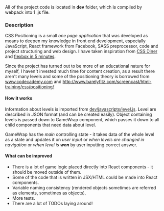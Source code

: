 All of the project code is located in **dev** folder, which is compiled by webpack into 1 .js file.

### Description
CSS Positioning is a small *one page application* that was developed as means to deepen my knowledge in front end development, especially
JavaScript, React framework from Facebook, SASS preprocessor, code and project structuring and web design.
I have taken inspiration from [CSS Diner](http://flukeout.github.io/) and [flexbox in  5 minutes](http://flexboxin5.com/).

Since the project has turned out to be more of an educational nature for myself, I haven't invested much time for content creation,
as a result there aren't many levels and some of the positioning theory is borrowed from www.codecademy.com and http://www.barelyfitz.com/screencast/html-training/css/positioning/

#### How it works
Information about levels is imported from [dev/javascripts/level.js](https://github.com/CanisMajorisLT/positioning.css/blob/master/dev/javascript/levels.js). Level are described in JSON format (and can be created easily).
Object containing levels is passed down to GameWrap component, which passes it down to all child components that need data about level.

GameWrap has the *main* controlling state - it takes data of the whole level as a state and updates it on *user input* or *when levels are changed
in navigation* or *when level is **won*** by user inputting correct answer.

#### What can be improved
* There is a lot of game logic placed directly into React components - it should be moved outside of them.
* Some of the code that is written in JSX/HTML could be made into React components.
* Variable naming consistency (rendered objects sometimes are referred as elements, sometimes as objects).
* More tests.
* There are a lot of TODOs laying around!
